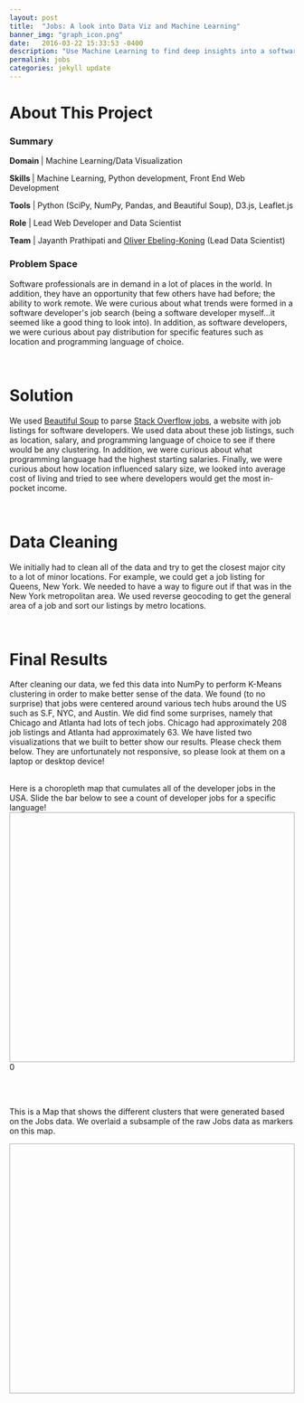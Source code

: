 ```yaml
---
layout: post
title:  "Jobs: A look into Data Viz and Machine Learning"
banner_img: "graph_icon.png"
date:   2016-03-22 15:33:53 -0400
description: "Use Machine Learning to find deep insights into a software developer's job search"
permalink: jobs
categories: jekyll update
---
```



<script type='text/javascript' src='http://cdn.leafletjs.com/leaflet-0.7.2/leaflet.js?2'></script>
<link rel="stylesheet" href="http://cdn.leafletjs.com/leaflet-0.7.3/leaflet.css" />

<script type="text/javascript" src="{{ "/js/dragdealer.min.js" | prepend: site.baseurl }}"></script>

<link href="{{ "/css/dragdealer.css" | prepend: site.baseurl }}" type="text/css" rel="stylesheet">


<link href="{{ "/css/graph.css" | prepend: site.baseurl }}" type="text/css" rel="stylesheet">









# About This Project

<div class="row" style="margin-left:0px; margin-right:0px;">
	    <div class="col-sm-6">
            <h3> Summary </h3> 
            <p><b>Domain </b>| Machine Learning/Data Visualization </p> 
            <p><b>Skills </b>| Machine Learning, Python development, Front End Web Development </p>
            <p><b>Tools</b> | Python (SciPy, NumPy, Pandas, and Beautiful Soup), D3.js, Leaflet.js</p> 
            <p><b>Role</b> | Lead Web Developer and Data Scientist</p>
            <p><b>Team</b> | Jayanth Prathipati and <a href="http://oliverek.com">Oliver Ebeling-Koning</a> (Lead Data Scientist) </p> 
          </div>
          <div class="col-sm-6">
          <h3>Problem Space</h3>
          <p>Software professionals are in demand in a lot of places in the world. In addition, they have an opportunity that few others have had before; the ability to work remote. We were curious about what trends were formed in a software developer's job search (being a software developer myself...it seemed like a good thing to look into). In addition, as software developers, we were curious about pay distribution for specific features such as location and programming language of choice. </p>
          </div>
</div>

<br> 

# Solution

We used [Beautiful Soup](https://www.crummy.com/software/BeautifulSoup/) to parse [Stack Overflow jobs](http://stackoverflow.com/jobs), a website with job listings for software developers. We used data about these job listings, such as location, salary, and programming language of choice to see if there would be any clustering. In addition, we were curious about what programming language had the highest starting salaries. Finally, we were curious about how location influenced salary size, we looked into average cost of living and tried to see where developers would get the most in-pocket income. 

<br> 

# Data Cleaning 

We initially had to clean all of the data and try to get the closest major city to a lot of minor locations. For example, we could get a job listing for Queens, New York. We needed to have a way to figure out if that was in the New York metropolitan area. We used reverse geocoding to get the general area of a job and sort our listings by metro locations. 

<br> 

# Final Results

After cleaning our data, we fed this data into NumPy to perform K-Means clustering in order to make better sense of the data. We found (to no surprise)
that jobs were centered around various tech hubs around the US such as S.F, NYC, and Austin. We did find some surprises, namely that Chicago and Atlanta had lots of tech jobs. Chicago had approximately 208 job listings and Atlanta had approximately 63. We have listed two visualizations that we built to better show our results. Please check them below. They are unfortunately not responsive, so please look at them on a laptop or desktop device!  

<br> 
Here is a choropleth map that cumulates all of the developer jobs in the USA. Slide the bar below to see a count of developer jobs for a specific language!

<div id="map" style="height: 440px; border: 1px solid #AAA;"></div>
<div id="just-a-slider" class="dragdealer" style="width: 800px">
<div class="handle red-bar" style="">
    <span class="value">0</span>
</div>
</div>
<p> <br> <br> </p>


<p>This is a Map that shows the different clusters that were generated based on the Jobs data. We overlaid a subsample of the raw Jobs data as markers on this map.</p>
<div id="map2" style="height: 440px; border: 1px solid #AAA;"></div>












<script type="text/javascript" src="{{ "/jsons/us-states_stackoverflow.js" | prepend: site.baseurl }}"></script>
<script type="text/javascript" src="{{ "/jsons/us-c.js" | prepend: site.baseurl }}"></script>
<script type="text/javascript" src="{{ "/jsons/us-csharp.js" | prepend: site.baseurl }}"></script>

<script type="text/javascript" src="{{ "/jsons/us-c++.js" | prepend: site.baseurl }}"></script>

<script type="text/javascript" src="{{ "/jsons/us-c++.js" | prepend: site.baseurl }}"></script>
<script type="text/javascript" src="{{ "/jsons/us-java.js" | prepend: site.baseurl }}"></script>
<script type="text/javascript" src="{{ "/jsons/us-objective-c.js" | prepend: site.baseurl }}"></script>
<script type="text/javascript" src="{{ "/jsons/us-perl.js" | prepend: site.baseurl }}"></script>
<script type="text/javascript" src="{{ "/jsons/us-python.js" | prepend: site.baseurl }}"></script>
<script type="text/javascript" src="{{ "/jsons/us-r.js" | prepend: site.baseurl }}"></script>
<script type="text/javascript" src="{{ "/jsons/us-ruby.js" | prepend: site.baseurl }}"></script>
<script type="text/javascript" src="{{ "/jsons/us-ruby+on+rails.js" | prepend: site.baseurl }}"></script>

<script type="text/javascript" src="{{ "/jsons/markers.js" | prepend: site.baseurl }}"></script>
<script type="text/javascript" src="{{ "/jsons/markers-2.js" | prepend: site.baseurl }}"></script>
<script type="text/javascript" src="{{ "/jsons/leaf-demo.js" | prepend: site.baseurl }}"></script>
<script type="text/javascript" src="{{ "/jsons/d3_demo.js" | prepend: site.baseurl }}"></script>







